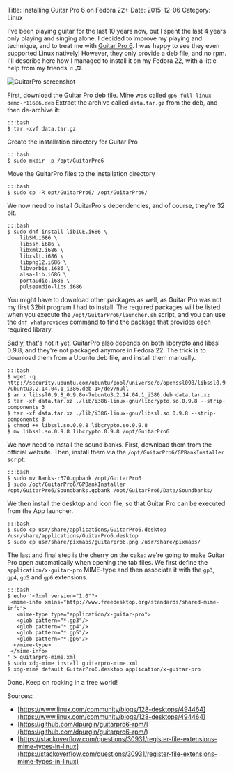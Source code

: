 Title: Installing Guitar Pro 6 on Fedora 22+
Date: 2015-12-06
Category: Linux

I've been playing guitar for the last 10 years now, but I spent the last 4 years only playing and singing alone. I decided to improve my playing and technique, and to treat me with [Guitar Pro 6](http://www.guitar-pro.com/en/index.php?pg=guitar-pro-6). I was happy to see they even supported Linux natively! However, they only provide a deb file, and no rpm. I'll describe here how I managed to install it on my Fedora 22, with a little help from my friends ♬♫.

![GuitarPro screenshot](https://upload.wikimedia.org/wikipedia/en/0/0a/GP6-pic2.png)

First, download the Guitar Pro deb file. Mine was called ``gp6-full-linux-demo-r11686.deb``
Extract the archive called ``data.tar.gz`` from the deb, and then de-archive it:

    :::bash
    $ tar -xvf data.tar.gz

Create the installation directory for Guitar Pro

    :::bash
    $ sudo mkdir -p /opt/GuitarPro6

Move the GuitarPro files to the installation directory

    :::bash
    $ sudo cp -R opt/GuitarPro6/ /opt/GuitarPro6/

We now need to install GuitarPro's dependencies, and of course, they're 32 bit.

    :::bash
    $ sudo dnf install libICE.i686 \
        libSM.i686 \
        libssh.i686 \
        libxml2.i686 \
        libxslt.i686 \
        libpng12.i686 \
        libvorbis.i686 \
        alsa-lib.i686 \
        portaudio.i686 \
        pulseaudio-libs.i686

You might have to download other packages as well, as Guitar Pro was not my first 32bit program I had to install. The required packages will be listed when you execute the ``/opt/GuitarPro6/launcher.sh`` script, and you can use the ``dnf whatprovides`` command to find the package that provides each required library.

Sadly, that's not it yet. GuitarPro also depends on both libcrypto and libssl 0.9.8, and they're not packaged anymore in Fedora 22. The trick is to download them from a Ubuntu deb file, and install them manually.

    :::bash
    $ wget -q http://security.ubuntu.com/ubuntu/pool/universe/o/openssl098/libssl0.9.8_0.9.8o-7ubuntu3.2.14.04.1_i386.deb 1>/dev/null
    $ ar x libssl0.9.8_0.9.8o-7ubuntu3.2.14.04.1_i386.deb data.tar.xz
    $ tar -xf data.tar.xz ./lib/i386-linux-gnu/libcrypto.so.0.9.8 --strip-components 3
    $ tar -xf data.tar.xz ./lib/i386-linux-gnu/libssl.so.0.9.8 --strip-components 3
    $ chmod +x libssl.so.0.9.8 libcrypto.so.0.9.8
    $ mv libssl.so.0.9.8 libcrypto.0.9.8 /opt/GuitarPro6

We now need to install the sound banks. First, download them from the official website. Then, install them via the ``/opt/GuitarPro6/GPBankInstaller`` script:

    :::bash
    $ sudo mv Banks-r370.gpbank /opt/GuitarPro6
    $ sudo /opt/GuitarPro6/GPBankInstaller /opt/GuitarPro6/Soundbanks.gpbank /opt/GuitarPro6/Data/Soundbanks/

We then install the desktop and icon file, so that Guitar Pro can be executed from the App launcher.

    :::bash
    $ sudo cp usr/share/applications/GuitarPro6.desktop /usr/share/applications/GuitarPro6.desktop
    $ sudo cp usr/share/pixmaps/guitarpro6.png /usr/share/pixmaps/

The last and final step is the cherry on the cake: we're going to make Guitar Pro open automatically when opening the tab files. We first define the ``application/x-guitar-pro`` MIME-type and then associate it with the ``gp3``, ``gp4``, ``gp5`` and ``gp6`` extensions.

    :::bash
    $ echo '<?xml version="1.0"?>
     <mime-info xmlns="http://www.freedesktop.org/standards/shared-mime-info">
       <mime-type type="application/x-guitar-pro">
       <glob pattern="*.gp3"/>
       <glob pattern="*.gp4"/>
       <glob pattern="*.gp5"/>
       <glob pattern="*.gp6"/>
      </mime-type>
     </mime-info>
    ' > guitarpro-mime.xml
    $ sudo xdg-mime install guitarpro-mime.xml
    $ xdg-mime default GuitarPro6.desktop application/x-guitar-pro

Done. Keep on rocking in a free world!

Sources:

* [https://www.linux.com/community/blogs/128-desktops/494464](https://www.linux.com/community/blogs/128-desktops/494464)
* [https://github.com/dpurgin/guitarpro6-rpm/](https://github.com/dpurgin/guitarpro6-rpm/)
* [https://stackoverflow.com/questions/30931/register-file-extensions-mime-types-in-linux](https://stackoverflow.com/questions/30931/register-file-extensions-mime-types-in-linux)